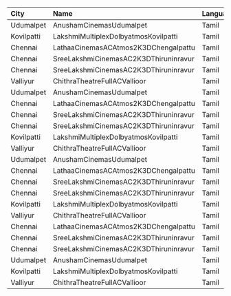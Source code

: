 | City       | Name                                  | Language |  Time | Type       | Price | Capacity | Booked |
| :--------- | :------------------------------------ | :------- | ----: | :--------- | ----: | -------: | -----: |
| Udumalpet  | AnushamCinemasUdumalpet               | Tamil    | 10:30 | First      |  120₹ |      664 |    497 |
| Kovilpatti | LakshmiMultiplexDolbyatmosKovilpatti  | Tamil    | 10:30 | Platinum   |  100₹ |      446 |    223 |
| Chennai    | LathaaCinemasACAtmos2K3DChengalpattu  | Tamil    | 11:15 | First      |  100₹ |      184 |    120 |
| Chennai    | SreeLakshmiCinemasAC2K3DThiruninravur | Tamil    | 11:30 | Balcony    |  110₹ |      158 |     81 |
| Chennai    | SreeLakshmiCinemasAC2K3DThiruninravur | Tamil    | 11:30 | FirstClass |  100₹ |      414 |    208 |
| Valliyur   | ChithraTheatreFullACVallioor          | Tamil    | 11:30 | FirstClass |  100₹ |      372 |    372 |
| Udumalpet  | AnushamCinemasUdumalpet               | Tamil    | 14:00 | First      |  120₹ |      664 |    497 |
| Chennai    | LathaaCinemasACAtmos2K3DChengalpattu  | Tamil    | 14:15 | First      |  100₹ |      184 |    120 |
| Chennai    | SreeLakshmiCinemasAC2K3DThiruninravur | Tamil    | 14:30 | Balcony    |  110₹ |      158 |     79 |
| Chennai    | SreeLakshmiCinemasAC2K3DThiruninravur | Tamil    | 14:30 | FirstClass |  100₹ |      414 |    208 |
| Kovilpatti | LakshmiMultiplexDolbyatmosKovilpatti  | Tamil    | 14:30 | Platinum   |  100₹ |      446 |    223 |
| Valliyur   | ChithraTheatreFullACVallioor          | Tamil    | 14:30 | FirstClass |  100₹ |      372 |    372 |
| Udumalpet  | AnushamCinemasUdumalpet               | Tamil    | 18:00 | First      |  120₹ |      664 |    497 |
| Chennai    | LathaaCinemasACAtmos2K3DChengalpattu  | Tamil    | 18:15 | First      |  100₹ |      184 |    120 |
| Chennai    | SreeLakshmiCinemasAC2K3DThiruninravur | Tamil    | 18:30 | Balcony    |  110₹ |      158 |     79 |
| Chennai    | SreeLakshmiCinemasAC2K3DThiruninravur | Tamil    | 18:30 | FirstClass |  100₹ |      414 |    208 |
| Kovilpatti | LakshmiMultiplexDolbyatmosKovilpatti  | Tamil    | 18:30 | Platinum   |  100₹ |      446 |    223 |
| Valliyur   | ChithraTheatreFullACVallioor          | Tamil    | 18:30 | FirstClass |  100₹ |      372 |    372 |
| Chennai    | LathaaCinemasACAtmos2K3DChengalpattu  | Tamil    | 21:15 | First      |  100₹ |      184 |    120 |
| Chennai    | SreeLakshmiCinemasAC2K3DThiruninravur | Tamil    | 21:30 | Balcony    |  110₹ |      158 |     79 |
| Chennai    | SreeLakshmiCinemasAC2K3DThiruninravur | Tamil    | 21:30 | FirstClass |  100₹ |      414 |    208 |
| Udumalpet  | AnushamCinemasUdumalpet               | Tamil    | 22:00 | First      |  120₹ |      664 |    498 |
| Kovilpatti | LakshmiMultiplexDolbyatmosKovilpatti  | Tamil    | 22:30 | Platinum   |  100₹ |      446 |    223 |
| Valliyur   | ChithraTheatreFullACVallioor          | Tamil    | 22:30 | FirstClass |  100₹ |      372 |    372 |